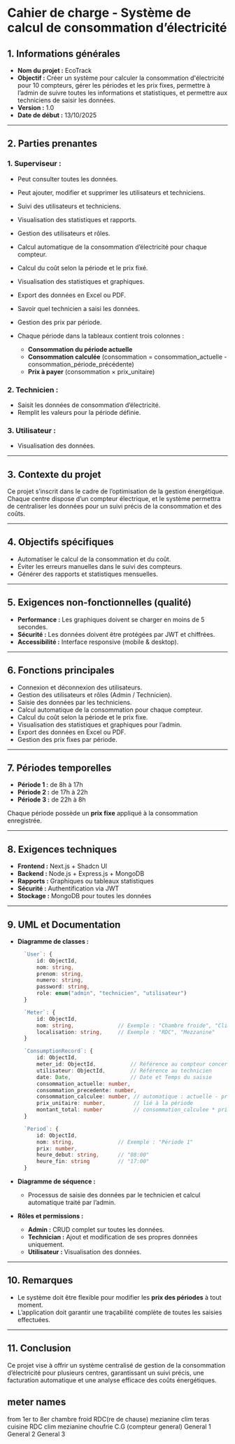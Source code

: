 # Cahier de charge - Système de calcul de consommation d’électricité

## 1. Informations générales

* **Nom du projet :** EcoTrack
* **Objectif :** Créer un système pour calculer la consommation d'électricité pour 10 compteurs, gérer les périodes et les prix fixes, permettre à l’admin de suivre toutes les informations et statistiques, et permettre aux techniciens de saisir les données.
* **Version :** 1.0
* **Date de début :** 13/10/2025

---

## 2. Parties prenantes

### **1. Superviseur :**

* Peut consulter toutes les données.
* Peut ajouter, modifier et supprimer les utilisateurs et techniciens.
* Suivi des utilisateurs et techniciens.
* Visualisation des statistiques et rapports.
* Gestion des utilisateurs et rôles.
* Calcul automatique de la consommation d’électricité pour chaque compteur.
* Calcul du coût selon la période et le prix fixé.
* Visualisation des statistiques et graphiques.
* Export des données en Excel ou PDF.
* Savoir quel technicien a saisi les données.
* Gestion des prix par période.
* Chaque période dans la tableaux contient trois colonnes :

  * **Consommation du période actuelle**
  * **Consommation calculée** (consommation = consommation_actuelle - consommation_période_précédente)
  * **Prix à payer** (consommation × prix_unitaire)

### **2. Technicien :**

* Saisit les données de consommation d’électricité.
* Remplit les valeurs pour la période définie.

### **3. Utilisateur :**

* Visualisation des données.

---

## 3. Contexte du projet

Ce projet s’inscrit dans le cadre de l’optimisation de la gestion énergétique.
Chaque centre dispose d’un compteur électrique, et le système permettra de centraliser les données pour un suivi précis de la consommation et des coûts.

---

## 4. Objectifs spécifiques

* Automatiser le calcul de la consommation et du coût.
* Éviter les erreurs manuelles dans le suivi des compteurs.
* Générer des rapports et statistiques mensuelles.

---

## 5. Exigences non-fonctionnelles (qualité)

* **Performance :** Les graphiques doivent se charger en moins de 5 secondes.
* **Sécurité :** Les données doivent être protégées par JWT et chiffrées.
* **Accessibilité :** Interface responsive (mobile & desktop).

---

## 6. Fonctions principales

* Connexion et déconnexion des utilisateurs.
* Gestion des utilisateurs et rôles (Admin / Technicien).
* Saisie des données par les techniciens.
* Calcul automatique de la consommation pour chaque compteur.
* Calcul du coût selon la période et le prix fixe.
* Visualisation des statistiques et graphiques pour l’admin.
* Export des données en Excel ou PDF.
* Gestion des prix fixes par période.

---

## 7. Périodes temporelles

* **Période 1 :** de 8h à 17h
* **Période 2 :** de 17h à 22h
* **Période 3 :** de 22h à 8h

Chaque période possède un **prix fixe** appliqué à la consommation enregistrée.

---

## 8. Exigences techniques

* **Frontend :** Next.js + Shadcn UI
* **Backend :** Node.js + Express.js + MongoDB
* **Rapports :** Graphiques ou tableaux statistiques
* **Sécurité :** Authentification via JWT
* **Stockage :** MongoDB pour toutes les données

---

## 9. UML et Documentation

* **Diagramme de classes :**

    ```typescript
      `User`: {
          id: ObjectId,
          nom: string,
          prenom: string,
          numero: string,
          password: string,
          role: enum("admin", "technicien", "utilisateur")
      }

      `Meter`: {
          id: ObjectId,
          nom: string,              // Exemple : "Chambre froide", "Clim Terrasse"
          localisation: string,     // Exemple : "RDC", "Mezzanine"
      }

      `ConsumptionRecord`: {
          id: ObjectId,
          meter_id: ObjectId,           // Référence au compteur concerné
          utilisateur: ObjectId,        // Référence au technicien
          date: Date,                   // Date et Temps du saisie
          consommation_actuelle: number,
          consommation_precedente: number,
          consommation_calculee: number, // automatique : actuelle - précédente
          prix_unitaire: number,         // lié à la période
          montant_total: number          // consommation_calculee * prix_unitaire
      }

      `Period`: {
          id: ObjectId,
          nom: string,              // Exemple : "Période 1"
          prix: number,
          heure_debut: string,      // "08:00"
          heure_fin: string         // "17:00"
      }
    ```

* **Diagramme de séquence :**

  * Processus de saisie des données par le technicien et calcul automatique traité par l’admin.

* **Rôles et permissions :**

  * **Admin :** CRUD complet sur toutes les données.
  * **Technician :** Ajout et modification de ses propres données uniquement.
  * **Utilisateur :** Visualisation des données.

---

## 10. Remarques

* Le système doit être flexible pour modifier les **prix des périodes** à tout moment.
* L’application doit garantir une traçabilité complète de toutes les saisies effectuées.

---

## 11. Conclusion

Ce projet vise à offrir un système centralisé de gestion de la consommation d’électricité pour plusieurs centres, garantissant un suivi précis, une facturation automatique et une analyse efficace des coûts énergétiques.

## meter names

from 1er to 8er
chambre froid
RDC(re de chause)
mezianine
clim teras
cuisine RDC
clim mezianine
choufrie
C.G (compteur general)
General 1
General 2
General 3
